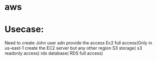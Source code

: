 # aws

Usecase:
========
Need to create John user adn provide the access
Ec2 full access(Only in us-east-1 create the EC2 server but any other region
S3 storage( s3 readonly access)
rds database( RDS full access)
